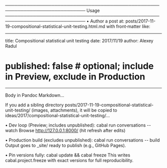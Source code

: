 ────────────────────────────────────────────────────────────────────────────
Usage
────────────────────────────────────────────────────────────────────────────
• Author a post at: posts/2017-11-19-compositional-statistical-unit-testing.html.md
  with front‑matter like:

  ---
  title: Compositional statistical unit testing
  date: 2017/11/19
  author: Alexey Radul
  # published: false   # optional; include in Preview, exclude in Production
  ---
  Body in Pandoc Markdown…

  If you add a sibling directory posts/2017-11-19-compositional-statistical-unit-testing/
  (images, attachments), it will be copied to ideas/2017/compositional-statistical-unit-testing/…

• Dev loop (Preview; includes unpublished):
    cabal run conversations -- watch
  Browse http://127.0.0.1:8000/  (hit refresh after edits)

• Production build (excludes unpublished):
    cabal run conversations -- build
  Output goes to _site/ ready to publish (e.g., GitHub Pages).

• Pin versions fully:
    cabal update && cabal freeze
  This writes cabal.project.freeze with exact versions for full reproducibility.

